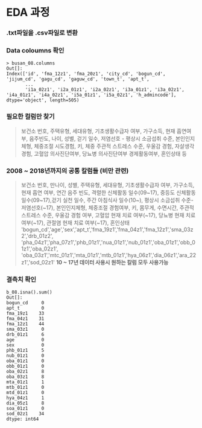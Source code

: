 # EDA 과정

### .txt파일을 .csv파일로 변환

### Data coloumns 확인
```
> busan_08.columns
Out[]:
Index(['id', 'fma_12z1', 'fma_20z1', 'city_cd', 'bogun_cd', 'jijum_cd', 'gagu_cd', 'gaguw_cd', 'town_t', 'apt_t',
       ...
       'i1a_02z1', 'i2a_01z1', 'i2a_02z1', 'i3a_01z1', 'i3a_02z1', 'i4a_01z1', 'i4a_02z1', 'i5a_01z1', 'i5a_02z1', 'h_admincode'], dtype='object', length=505)
```
### 필요한 컬럼만 찾기
> 보건소 번호, 주택유형, 세대유형, 기초생활수급자 여부, 가구소득, 현재 흡연여부, 음주빈도, 나이, 성별, 걷기 일수, 저염선호 - 평상시 소금섭취 수준, 본인인지체형, 체중조절 시도경험, 키, 체중 주관적 스트레스 수준, 우울감 경험, 자살생각 경험, 고혈압 의사진단여부, 당뇨병 의사진단여부 경제활동여부, 혼인상태 등

### 2008 ~ 2018년까지의 공통 칼럼들 (비만 관련)
> 보건소 번호, 만나이, 성별, 주택유형, 세대유형, 기초생활수급자 여부, 가구소득, 현재 흡연 여부, 연간 음주 빈도, 격렬한 신체활동 일수(09~17), 중등도 신체활동 일수(09~17),걷기 실천 일수, 주간 아침식사 일수(10~), 평상시 소금섭취 수준-저염선호(~17), 본인인지체형, 체중조절 경험여부, 키, 몸무게, 수면시간, 주관적 스트레스 수준, 우울감 경험 여부, 고혈압 현재 치료 여부(~17), 당뇨병 현재 치료 여부(~17), 관절염 현재 치료 여부(~17), 혼인상태 <br>
>'bogun_cd','age','sex','apt_t','fma_19z1','fma_04z1','fma_12z1','sma_03z2','drb_01z2',
'pha_04z1','pha_07z1','phb_01z1','nua_01z1','nub_01z1','oba_01z1','obb_01z1','oba_02z1',
'oba_03z1','mtc_01z1','mta_01z1','mtb_01z1','hya_06z1','dia_06z1','ara_22z1','sod_02z1'
**10 ~ 17년 데이터 사용시 원하는 칼럼 모두 사용가능**
### 결측치 확인
```
b_08.isna().sum()
Out[]:
bogun_cd     0
apt_t        0
fma_19z1    33
fma_04z1    31
fma_12z1    44
sma_03z1     0
drb_01z1     6
age          0
sex          0
phb_01z1     5
nub_01z1     0
oba_01z1     0
obb_01z1     0
oba_02z1     8
oba_03z1     8
mta_01z1     1
mtb_01z1     0
mtd_01z1     0
hya_04z1     1
dia_05z1     8
soa_01z1     0
sod_02z1    34
dtype: int64
```
